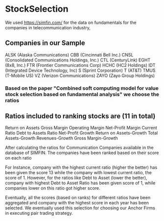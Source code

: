 # StockSelection

We used https://simfin.com/ for the data on fundamentals for the companies in telecommunication industry,
## Companies in our Sample
ALSK (Alaska Communications)
CBB (Cincinnati Bell Inc.)
CNSL (Consolidated Communications Holdings, Inc.)
CTL (CenturyLink)
EGHT (8x8, Inc.)
FTR (Frontier Communications Corp)
HCHC (HC2 Holdings)
IDT (Integrated Device Technology, Inc)
S (Sprint Corporation)
T (AT&T)
TMUS (T-Mobile US)
VZ (Verizon Communications)
ZAYO (Zayo Group Holdings)

### Based on the paper "Combined soft computing model for value stock selection based on fundamental analysis" we choose the ratios

## Ratios included to ranking stocks are (11 in total)
Return on Assets
Gross Margin 
Operating Margin
Net-Profit Margin
Current Ratio
Debt to Assets Ratio
Net-Profit Growth
Return on Assets-Growth
Total Assets-Growth
Revenues-Growth
Gross Margin-Growth

After calculating the ratios for Communication Companies available in the database of SIMFIN. The companies have been ranked based on their score on each ratio

For Instance, company with the highest current ratio (higher the better) has been given the score 13 while the company with lowest current ratio, the score of 1. However, for the ratios like Debt to Asset (lower the better), company with highest Debt to Asset Ratio has been given score of 1, while companies lower on this ratio got higher score.

Eventually, all the scores (based on ranks) for different ratios have been aggregated and company with the highest score in each year has been selected. 
We eventually used this selection for choosing our Anchor Firms in executing pair trading strategy.
